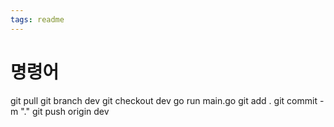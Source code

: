```yaml
---
tags: readme
---
```


# 명령어

git pull
git branch dev
git checkout dev
go run main.go
git add .
git commit -m "."
git push origin dev